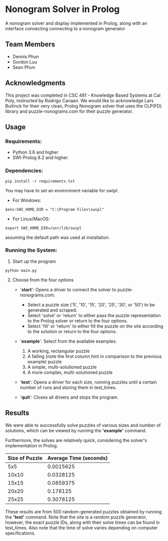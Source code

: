 # Nonogram Solver in Prolog

A nonogram solver and display implemented in Prolog, along with an interface connecting connecting to a nonogram generator

## Team Members

- Dennis Phun
- Gordon Luu
- Sean Phun

## Acknowledgments

This project was completed in CSC 481 - Knowledge Based Systems at Cal Poly, instructed by Rodrigo Canaan. We would like to acknowledge Lars Buitinck for their very clean, Prolog Nonogram solver that uses the CLP(FD) library and puzzle-nonograms.com for their puzzle generator.

## Usage

### Requirements:

- Python 3.6 and higher
- SWI-Prolog 8.2 and higher.

### Dependencies:

```
pip install -r requirements.txt
```

You may have to set an environment variable for swipl:

- For Windows:

```
$env:SWI_HOME_DIR = "C:\Program Files\swipl"
```

- For Linux/MacOS:

```
export SWI_HOME_DIR=/usr/lib/swipl
```

assuming the default path was used at installation.

### Running the System:

1. Start up the program

```
python main.py
```

2. Choose from the four options

   - '**start**': Opens a driver to connect the solver to puzzle-nonograms.com.

     - Select a puzzle size ('5', '10', '15', '20', '25', '30', or '50') to be generated and scraped.
     - Select 'solve' or 'return' to either pass the puzzle representation to the Prolog solver or return to the four options.
     - Select 'fill' or 'return' to either fill the puzzle on the site according to the solution or return to the four options.

   - '**example**': Select from the available examples.

     1. A working, rectangular puzzle
     2. A failing (note the first column hint in comparison to the previous example) puzzle
     3. A simple, multi-solutioned puzzle
     4. A more complex, multi-solutioned puzzle

   - '**test**': Opens a driver for each size, running puzzles until a certain number of runs and storing them in test_times.
   - '**quit**': Closes all drivers and stops the program.

## Results

We were able to successfully solve puzzles of various sizes and number of solutions, which can be viewed by running the **'example'** command.

Furthermore, the solves are relatively quick, considering the solver's implementation in Prolog.

| Size of Puzzle | Average Time (seconds) |
| ----------------- | ---------------------- |
| 5x5               | 0.0015625              |
| 10x10             | 0.0328125              |
| 15x15             | 0.0859375              |
| 20x20             | 0.178125               |
| 25x25             | 0.3078125              |

These results are from 500 random-generated puzzles obtained by running the **'test'** command. Note that the site is a random puzzle generator, however, the exact puzzle IDs, along with their solve times can be found in test_times. Also note that the time of solve varies depending on computer specifications.
